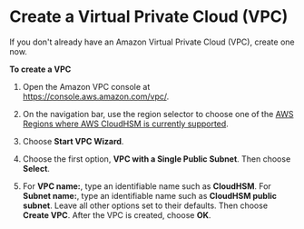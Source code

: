 # Create a Virtual Private Cloud \(VPC\)<a name="create-vpc"></a>

If you don't already have an Amazon Virtual Private Cloud \(VPC\), create one now\.

**To create a VPC**

1. Open the Amazon VPC console at [https://console\.aws\.amazon\.com/vpc/](https://console.aws.amazon.com/vpc/)\.

1. On the navigation bar, use the region selector to choose one of the [AWS Regions where AWS CloudHSM is currently supported](http://docs.aws.amazon.com/general/latest/gr/rande.html#cloudhsm_region)\.

1. Choose **Start VPC Wizard**\.

1. Choose the first option, **VPC with a Single Public Subnet**\. Then choose **Select**\.

1. For **VPC name:**, type an identifiable name such as **CloudHSM**\. For **Subnet name:**, type an identifiable name such as **CloudHSM public subnet**\. Leave all other options set to their defaults\. Then choose **Create VPC**\. After the VPC is created, choose **OK**\.